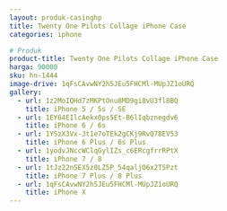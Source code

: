 ```yaml
---
layout: produk-casinghp
title: Twenty One Pilots Collage iPhone Case
categories: iphone

# Produk
product-title: Twenty One Pilots Collage iPhone Case
harga: 90000
sku: hn-1444
image-drive: 1qFsCAvwNY2h5JEu5FHCMl-MUpJZ1oURQ
gallery:
  - url: 1z2MoIQHd7zMKPtOnu8MD9gi8vU3fl8BQ
    title: iPhone 5 / 5s / SE
  - url: 1EY64EIlcAekx0ps5Et-B6lIqbznegdv6
    title: iPhone 6 / 6s
  - url: 1YSzX3Vx-Jt1e7oTEk2gCKj9RvQ78EV53
    title: iPhone 6 Plus / 6s Plus
  - url: 1yodvJNccWClqGylIZs_c6ERcgfrrRPtX
    title: iPhone 7 / 8
  - url: 1tJz22nSEX5z0LZ5P_54qaljO6x2T5Pzt
    title: iPhone 7 Plus / 8 Plus
  - url: 1qFsCAvwNY2h5JEu5FHCMl-MUpJZ1oURQ
    title: iPhone X
---
```

